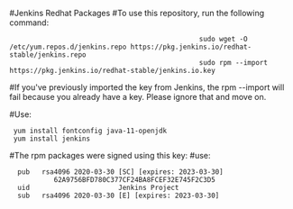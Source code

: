 #Jenkins Redhat Packages
#To use this repository, run the following command:

                                                   sudo wget -O /etc/yum.repos.d/jenkins.repo https://pkg.jenkins.io/redhat-stable/jenkins.repo
                                                   sudo rpm --import https://pkg.jenkins.io/redhat-stable/jenkins.io.key
  
#If you've previously imported the key from Jenkins, the rpm --import will fail because you already have a key. Please ignore that and move on.

#Use:

     yum install fontconfig java-11-openjdk
     yum install jenkins
  
#The rpm packages were signed using this key:
#use:

      pub   rsa4096 2020-03-30 [SC] [expires: 2023-03-30]
               62A9756BFD780C377CF24BA8FCEF32E745F2C3D5
      uid                      Jenkins Project 
      sub   rsa4096 2020-03-30 [E] [expires: 2023-03-30]

